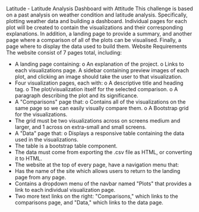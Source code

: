 Latitude - Latitude Analysis Dashboard with Attitude
This challenge is based on a past analysis on weather condition and latitude analysis. Specifically, plotting weather data and building a dashboard.
Individual pages for each plot will be created to contain the visualizations and their corresponding explanations. In addition, a landing page to provide a summary, and another page where a comparison of all of the plots can be visualised. Finally, a page where to display the data used to build them.
Website Requirements
The website consist of 7 pages total, including:
* A landing page containing: 
o An explanation of the project.
o Links to each visualizations page. A sidebar containing preview images of each plot, and clicking an image should take the user to that visualization.
* Four visualization pages, each with: 
o A descriptive title and heading tag.
o The plot/visualization itself for the selected comparison.
o A paragraph describing the plot and its significance.
* A "Comparisons" page that: 
o Contains all of the visualizations on the same page so we can easily visually compare them.
o A Bootstrap grid for the visualizations. 
* The grid must be two visualizations across on screens medium and larger, and 1 across on extra-small and small screens.
* A "Data" page that: 
o Displays a responsive table containing the data used in the visualizations. 
* The table is a bootstrap table component. 
* The data must come from exporting the .csv file as HTML, or converting it to HTML. 
* The website at the top of every page, have a navigation menu that:
* Has the name of the site which allows users to return to the landing page from any page.
* Contains a dropdown menu of the navbar named "Plots" that provides a link to each individual visualization page.
* Two more text links on the right: "Comparisons," which links to the comparisons page, and "Data," which links to the data page.

